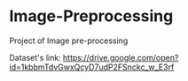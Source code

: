 # Image-Preprocessing
Project of Image pre-processing




Dataset's link: https://drive.google.com/open?id=1kbbmTdvGwxQcyD7udP2FSnckc_w_E3rf
